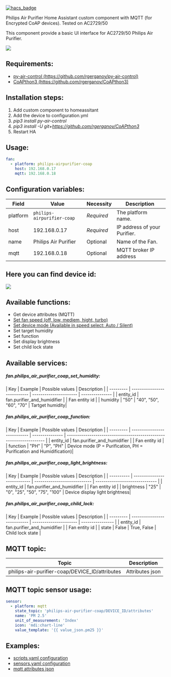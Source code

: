[![hacs_badge](https://img.shields.io/badge/HACS-Default-orange.svg?style=for-the-badge)](https://github.com/custom-components/hacs)

Philips Air Purifier Home Assistant custom component with MQTT (for Encrypted CoAP devices).
Tested on AC2729/50

This component provide a basic UI interface for  AC2729/50 Philips Air Purifier.

![](https://gitlab.com/adamcsk1-public/philips-airpurifier-coap/-/raw/master/dashboard.png)

## Requirements:

- [py-air-control (https://github.com/rgerganov/py-air-control)](https://github.com/rgerganov/py-air-control)
- [CoAPthon3 (https://github.com/rgerganov/CoAPthon3)](https://github.com/rgerganov/CoAPthon3)

## Installation steps:

1. Add custom component to homeassitant
2. Add the device to configuration.yml
3. _pip3 install py-air-control_
4. _pip3 install -U git+https://github.com/rgerganov/CoAPthon3_
5. Restart HA

## Usage:

```yaml
fan:
  - platform: philips-airpurifier-coap
    host: 192.168.0.17
    mqtt: 192.168.0.18
```

## Configuration variables:

| Field    | Value                      | Necessity  | Description                  |
| -------- | -------------------------- | ---------- | ---------------------------- |
| platform | `philips-airpurifier-coap` | _Required_ | The platform name.           |
| host     | 192.168.0.17               | _Required_ | IP address of your Purifier. |
| name     | Philips Air Purifier       | Optional   | Name of the Fan.             |
| mqtt     | 192.168.0.18               | Optional   | MQTT broker IP address       |

## Here you can find device id:

![](https://gitlab.com/adamcsk1-public/philips-airpurifier-coap/-/raw/master/device_id.png)

## Available functions:

- Get device attributes (MQTT)
- [Set fan speed (off, low, mediem, hight, turbo)](https://gitlab.com/adamcsk1-public/philips-airpurifier-coap/-/raw/master/device_detail.png)
- [Set device mode (Available in speed select: Auto / Silent)](https://gitlab.com/adamcsk1-public/philips-airpurifier-coap/-/raw/master/device_detail.png)
- Set target humidity
- Set function
- Set display brightness
- Set child lock state

## Available services:

##### fan.philips_air_purifier_coap_set_humidity:

&NewLine;
| Key       | Example                     | Possible values        | Description     |
| --------- | --------------------------- | ---------------------- | --------------- |
| entity_id | fan.purifier_and_humidifier |                        | Fan entity id   |
| humidity  | "50"                        | "40", "50", "60", "70" | Tartget humidity|

##### fan.philips_air_purifier_coap_function:

&NewLine;
| Key       | Example                     | Possible values | Description                                                         |
| --------- | --------------------------- | --------------- | ------------------------------------------------------------------- |
| entity_id | fan.purifier_and_humidifier |                 | Fan entity id                                                       |
| function  | "PH"                        | "P", "PH"       | Device mode (P = Purification, PH = Purification and Humidification)|

##### fan.philips_air_purifier_coap_light_brightness:

&NewLine;
| Key        | Example                     | Possible values              | Description                    |
| ---------- | --------------------------- | ---------------------------- | ------------------------------ |
| entity_id  | fan.purifier_and_humidifier |                              | Fan entity id                  |
| brightness | "25"                        | "0", "25", "50", "75", "100" | Device display light brightness|

##### fan.philips_air_purifier_coap_child_lock:

&NewLine;
| Key       | Example                     | Possible values        | Description      |
| --------- | --------------------------- | ---------------------- | ---------------- |
| entity_id | fan.purifier_and_humidifier |                        | Fan entity id    |
| state     | False                       | True, False            | Child lock state |

## MQTT topic:

| Topic                                          | Description     |
| ---------------------------------------------- | --------------- |
| philips-air-purifier-coap/DEVICE_ID/attributes | Attributes json |

## MQTT topic sensor usage:

```yaml
sensor:
  - platform: mqtt
    state_topic: 'philips-air-purifier-coap/DEVICE_ID/attributes'
    name: 'PM 2.5'
    unit_of_measurement: 'Index'
    icon: 'mdi:chart-line'
    value_template: '{{ value_json.pm25 }}'
```

## Examples:
- [scripts.yaml configuration](https://gitlab.com/adamcsk1-public/philips-airpurifier-coap/-/blob/master/examples/scripts.yaml)
- [sensors.yaml configuration](https://gitlab.com/adamcsk1-public/philips-airpurifier-coap/-/blob/master/examples/sensors.yaml)
- [mqtt attributes json](https://gitlab.com/adamcsk1-public/philips-airpurifier-coap/-/blob/master/examples/mqtt_attributes.json)

